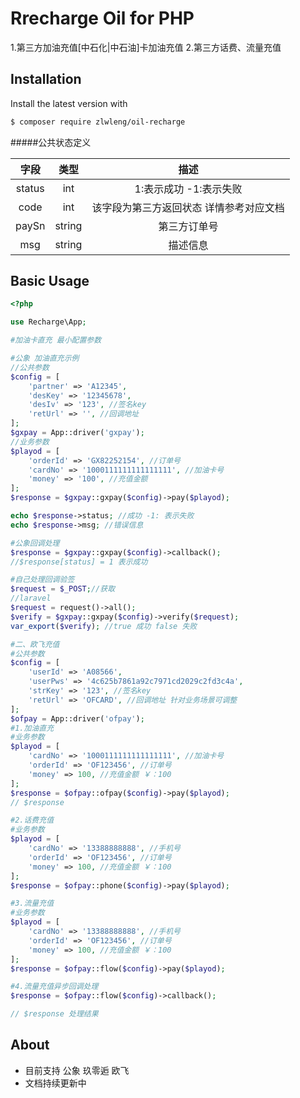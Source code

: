 # Rrecharge Oil for PHP 
 1.第三方加油充值[中石化|中石油]卡加油充值
 2.第三方话费、流量充值

## Installation

Install the latest version with

```bash
$ composer require zlwleng/oil-recharge
```

#####公共状态定义

字段 | 类型 | 描述
:-----------: | :-----------: | :-----------:
status        | int           | 1:表示成功 -1:表示失败
code          | int           | 该字段为第三方返回状态 详情参考对应文档
paySn         | string        | 第三方订单号
msg           | string        | 描述信息

## Basic Usage

```php
<?php

use Recharge\App;

#加油卡直充 最小配置参数

#公象 加油直充示例
//公共参数
$config = [
    'partner' => 'A12345',
    'desKey' => '12345678',
    'desIv' => '123', //签名key
    'retUrl' => '', //回调地址
]; 
$gxpay = App::driver('gxpay');
//业务参数
$playod = [
    'orderId' => 'GX82252154', //订单号
    'cardNo' => '1000111111111111111', //加油卡号
    'money' => '100', //充值金额
]; 
$response = $gxpay::gxpay($config)->pay($playod);

echo $response->status; //成功 -1: 表示失败 
echo $response->msg; //错误信息

#公象回调处理
$response = $gxpay::gxpay($config)->callback();
//$response[status] = 1 表示成功

#自己处理回调验签
$request = $_POST;//获取
//laravel
$request = request()->all();
$verify = $gxpay::gxpay($config)->verify($request);
var_export($verify); //true 成功 false 失败

#二、欧飞充值
#公共参数
$config = [
    'userId' => 'A08566',
    'userPws' => '4c625b7861a92c7971cd2029c2fd3c4a',
    'strKey' => '123', //签名key
    'retUrl' => 'OFCARD', //回调地址 针对业务场景可调整
];
$ofpay = App::driver('ofpay');
#1.加油直充
#业务参数
$playod = [
    'cardNo' => '1000111111111111111', //加油卡号
    'orderId' => 'OF123456', //订单号
    'money' => 100, //充值金额 ￥：100
];
$response = $ofpay::ofpay($config)->pay($playod);
// $response 

#2.话费充值
#业务参数
$playod = [
    'cardNo' => '13388888888', //手机号
    'orderId' => 'OF123456', //订单号
    'money' => 100, //充值金额 ￥：100
];
$response = $ofpay::phone($config)->pay($playod);

#3.流量充值
#业务参数
$playod = [
    'cardNo' => '13388888888', //手机号
    'orderId' => 'OF123456', //订单号
    'money' => 100, //充值金额 ￥：100
];
$response = $ofpay::flow($config)->pay($playod);

#4.流量充值异步回调处理
$response = $ofpay::flow($config)->callback();

// $response 处理结果

```   

## About
- 目前支持 公象 玖零逅 欧飞
- 文档持续更新中


